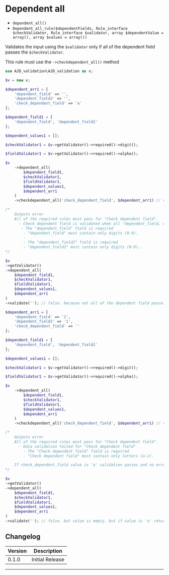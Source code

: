 # Dependent all

- `dependent_all()`
- `Dependent_all_rule($dependentFields, Rule_interface $checkValidator, Rule_interface $validator, array $dependentValue = array(), array $values = array())`

Validates the input using the `$validator` only if all of the dependent field passes the `$checkValidator`.

This rule must use the `->checkdependent_all()` method

```php
use AJD_validation\AJD_validation as v;

$v = new v;

$dependent_arr1 = [
	'dependent_field' => '',
	'dependent_field2' => '',
	'check_dependent_field' => 'a'
];

$dependent_field1 = [
	'dependent_field', 'dependent_field2'
];

$dependent_values1 = [];

$checkValidator1 = $v->getValidator()->required()->digit();

$fieldValidator1 = $v->getValidator()->required()->alpha();

$v 
	->dependent_all(
		$dependent_field1, 
		$checkValidator1,
		$fieldValidator1,
		$dependent_values1, 
		$dependent_arr1
	)
	->checkdependent_all('check_dependent_field', $dependent_arr1) // validation of check_dependent_field will not run because not all of the dependent field passes the $checkValidator.

/*
	Outputs error
	All of the required rules must pass for "Check dependent field".
	  - Check dependent field is validated when all "dependent_field, dependent_field2" passes all the required rules. 
	   - The "dependent_field" field is required
	    - "dependent_field" must contain only digits (0-9).
	    - 
	    - The "dependent_field2" field is required
	    - "dependent_field2" must contain only digits (0-9).. 
*/

$v 
->getValidator()
->dependent_all(
	$dependent_field1, 
	$checkValidator1,
	$fieldValidator1,
	$dependent_values1, 
	$dependent_arr1
)
->validate(''); // false. because not all of the dependent field passes the $checkValidator.

$dependent_arr1 = [
	'dependent_field' => '1',
	'dependent_field2' => '1',
	'check_dependent_field' => ''
];

$dependent_field1 = [
	'dependent_field', 'dependent_field2'
];

$dependent_values1 = [];

$checkValidator1 = $v->getValidator()->required()->digit();

$fieldValidator1 = $v->getValidator()->required()->alpha();

$v 
	->dependent_all(
		$dependent_field1, 
		$checkValidator1,
		$fieldValidator1,
		$dependent_values1, 
		$dependent_arr1
	)
	->checkdependent_all('check_dependent_field', $dependent_arr1) // validation of check_dependent_field will run because all of the dependent field passes the $checkValidator.

/*
	Outputs error
	All of the required rules must pass for "Check dependent field".
	  - Data validation failed for "Check dependent field"
	    - The "Check dependent field" field is required
	    - "Check dependent field" must contain only letters (a-z).

	If check_dependent_field value is 'a' validation passes and no error will be printed
*/

$v 
->getValidator()
->dependent_all(
	$dependent_field1, 
	$checkValidator1,
	$fieldValidator1,
	$dependent_values1, 
	$dependent_arr1
)
->validate(''); // false. but value is empty. but if value is 'a' returns true.

```

## Changelog

Version | Description
--------|-------------
  0.1.0 | Initial Release

***
